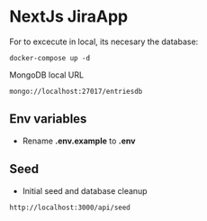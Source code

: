 # NextJs JiraApp

For to excecute in local, its necesary the database:

```
docker-compose up -d
```

MongoDB local URL

```
mongo://localhost:27017/entriesdb
```

## Env variables

- Rename **.env.example** to **.env**

## Seed

- Initial seed and database cleanup

```
http://localhost:3000/api/seed
```
